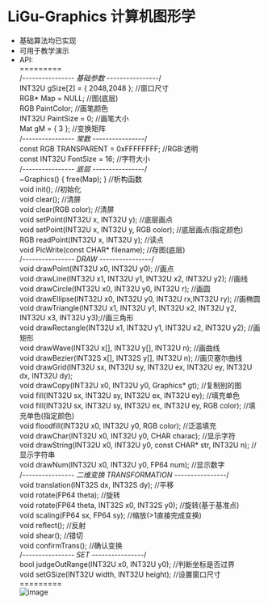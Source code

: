 # LiGu-Graphics 计算机图形学  
  
* 基础算法均已实现  
* 可用于教学演示  
* API:  
=========  
    /*---------------- 基础参数 ----------------*/  
	INT32U gSize[2] = { 2048,2048 };										//窗口尺寸  
	RGB* Map = NULL;														//图(底层)  
	RGB PaintColor;															//画笔颜色  
	INT32U PaintSize = 0;													//画笔大小  
	Mat<FP64> gM = { 3 };													//变换矩阵  
	/*---------------- 常数 ----------------*/  
	const RGB TRANSPARENT = 0xFFFFFFFF;										//RGB:透明  
	const INT32U FontSize = 16;												//字符大小  
	/*---------------- 底层 ----------------*/  
	~Graphics() { free(Map); }												//析构函数  
	void init();															//初始化  
	void clear();	 														//清屏  
	void clear(RGB color);	 												//清屏  
	void setPoint(INT32U x, INT32U y);										//底层画点  
	void setPoint(INT32U x, INT32U y, RGB color);							//底层画点(指定颜色)  
	RGB  readPoint(INT32U x, INT32U y); 									//读点   
	void PicWrite(const CHAR* filename);									//存图(底层)  
	/*---------------- DRAW ----------------*/  
	void drawPoint(INT32U x0, INT32U y0);									//画点  
	void drawLine(INT32U x1, INT32U y1, INT32U x2, INT32U y2);				//画线  
	void drawCircle(INT32U x0, INT32U y0, INT32U r);					    //画圆  
	void drawEllipse(INT32U x0, INT32U y0, INT32U rx,INT32U ry);			//画椭圆  
	void drawTriangle(INT32U x1, INT32U y1, INT32U x2, INT32U y2, INT32U x3, INT32U y3);//画三角形  
	void drawRectangle(INT32U x1, INT32U y1, INT32U x2, INT32U y2);		   	//画矩形  
	void drawWave(INT32U x[], INT32U y[], INT32U n);						//画曲线  
	void drawBezier(INT32S x[], INT32S y[], INT32U n);						//画贝塞尔曲线  
	void drawGrid(INT32U sx, INT32U sy, INT32U ex, INT32U ey, INT32U dx, INT32U dy);  
	void drawCopy(INT32U x0, INT32U y0, Graphics* gt);						//复制别的图  
	void fill(INT32U sx, INT32U sy, INT32U ex, INT32U ey);		   			//填充单色  
	void fill(INT32U sx, INT32U sy, INT32U ex, INT32U ey, RGB color);		//填充单色(指定颜色)  
	void floodfill(INT32U x0, INT32U y0, RGB color);						//泛滥填充  
	void drawChar(INT32U x0, INT32U y0, CHAR charac);						//显示字符  
	void drawString(INT32U x0, INT32U y0, const CHAR* str, INT32U n);		//显示字符串  
	void drawNum(INT32U x0, INT32U y0, FP64 num);							//显示数字  
	/*---------------- 二维变换 TRANSFORMATION ----------------*/  
	void translation(INT32S dx, INT32S dy);									//平移  
	void rotate(FP64 theta);												//旋转  
	void rotate(FP64 theta, INT32S x0, INT32S y0);							//旋转(基于基准点)  
	void scaling(FP64 sx, FP64 sy);											//缩放(>1直接完成变换)  
	void reflect();															//反射  
	void shear();															//错切  
	void confirmTrans();													//确认变换  
	/*---------------- SET ----------------*/  
	bool judgeOutRange(INT32U x0, INT32U y0);								//判断坐标是否过界  
	void setGSize(INT32U width, INT32U height);								//设置窗口尺寸  
=========  
![image](https://github.com/LiGuer/LiGu_Graphics/blob/master/LIGU.png) 